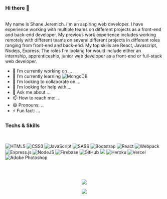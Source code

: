 ### Hi there 👋
</br>
My name is Shane Jeremich. I'm an aspiring web developer. I have experience working with multiple teams on different projects as a front-end and back-end developer. My previous work experience includes working remotely with different teams on several different projects in different roles ranging from front-end and back-end. My top skills are React, Javascript, Nodejs, Express. The roles I'm looking for would include either an internship, apprenticeship, junior web developer as a front-end or full-stack web developer.</br>





- 🔭 I’m currently working on ...
- 🌱 I’m currently learning <img alt="MongoDB" src ="https://img.shields.io/badge/MongoDB-%234ea94b.svg?&style=for-the-badge&logo=mongodb&logoColor=white"/>
- 👯 I’m looking to collaborate on ...
- 🤔 I’m looking for help with ...
- 💬 Ask me about ...
- 📫 How to reach me: ...
- 😄 Pronouns: ...
- ⚡ Fun fact: ...


### Techs & Skills 
</br>
<p align="center>
  <img alt="HTML5" src="https://img.shields.io/badge/html5%20-%23E34F26.svg?&style=for-the-badge&logo=html5&logoColor=white"/>
  <img alt="HTML5" src="https://img.shields.io/badge/html5%20-%23E34F26.svg?&style=for-the-badge&logo=html5&logoColor=white"/>
  <img alt="CSS3" src="https://img.shields.io/badge/css3%20-%231572B6.svg?&style=for-the-badge&logo=css3&logoColor=white"/>
  <img alt="JavaScript" src="https://img.shields.io/badge/javascript%20-%23323330.svg?&style=for-the-badge&logo=javascript&logoColor=%23F7DF1E"/>
  <img alt="SASS" src="https://img.shields.io/badge/SASS%20-hotpink.svg?&style=for-the-badge&logo=SASS&logoColor=white"/>
  <img alt="Bootstrap" src="https://img.shields.io/badge/bootstrap%20-%23563D7C.svg?&style=for-the-badge&logo=bootstrap&logoColor=white"/>
  <img alt="React" src="https://img.shields.io/badge/react%20-%2320232a.svg?&style=for-the-badge&logo=react&logoColor=%2361DAFB"/>
  <img alt="Webpack" src="https://img.shields.io/badge/webpack%20-%238DD6F9.svg?&style=for-the-badge&logo=webpack&logoColor=black" />
  <img alt="Express.js" src="https://img.shields.io/badge/express.js%20-%23404d59.svg?&style=for-the-badge"/>
  <img alt="NodeJS" src="https://img.shields.io/badge/node.js%20-%2343853D.svg?&style=for-the-badge&logo=node.js&logoColor=white"/>
  <img alt="Firebase" src="https://img.shields.io/badge/firebase%20-%23039BE5.svg?&style=for-the-badge&logo=firebase"/>
  <img alt="GitHub" src="https://img.shields.io/badge/github%20-%23121011.svg?&style=for-the-badge&logo=github&logoColor=white"/>
  <img src="http://img.shields.io/badge/-VS%20Code-007ACC?style=for-the-badge&logo=visual%20studio%20code&logoColor=white">
  <img alt="Heroku" src="https://img.shields.io/badge/heroku%20-%23430098.svg?&style=for-the-badge&logo=heroku&logoColor=white"/>
  <img alt="Vercel" src="https://img.shields.io/badge/vercel%20-%23000000.svg?&style=for-the-badge&logo=vercel&logoColor=white"/>
  <img alt="Adobe Photoshop" src="https://img.shields.io/badge/adobe%20photoshop%20-%2331A8FF.svg?&style=for-the-badge&logo=adobe%20photoshop&logoColor=white"/>
</p>



</br></br>
<p align="center">
  <img src="https://github-readme-stats.vercel.app/api?username=sjeremich23&show_icons=true&theme=dark" />
</p>
<p align="center">
  <img src="https://github-readme-stats.vercel.app/api/top-langs/?username=sjeremich23&layout=compact&theme=dark" />
</p>
